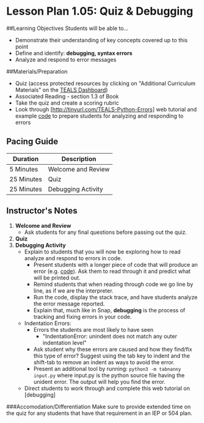# Lesson Plan 1.05: Quiz & Debugging

##Learning Objectives
Students will be able to...
* Demonstrate their understanding of key concepts covered up to this point
* Define and identify: **debugging, syntax errors**
* Analyze and respond to error messages

##Materials/Preparation
* Quiz (access protected resources by clicking on "Additional Curriculum Materials" on the [TEALS Dashboard])
* Associated Reading - section 1.3 of Book
* Take the quiz and create a scoring rubric
* Look through [http://tinyurl.com/TEALS-Python-Errors] web tutorial and example [code] to prepare students for analyzing and responding to errors

## Pacing Guide
| **Duration**   |     **Description**    |
| ---------- | ------------------ |
| 5 Minutes  | Welcome and Review      |
| 25 Minutes | Quiz               |
| 25 Minutes | Debugging Activity |

## Instructor's Notes
1. **Welcome and Review**
    * Ask students for any final questions before passing out the quiz.
2. **Quiz**
3. **Debugging Activity**
	* Explain to students that you will now be exploring how to read analyze and respond to errors in code. 
		* Present students with a longer piece of code that will produce an error (e.g. [code]). Ask them to read through it and predict what will be printed out.
		* Remind students that when reading through code we go line by line, as if we are the interpreter. 
		* Run the code, display the stack trace, and have students analyze the error message reported.
		* Explain that, much like in Snap, **debugging** is the process of tracking and fixing errors in your code.
	* Indentation Errors: 
		* Errors the students are most likely to have seen
			* "IndentationError: unindent does not match any outer indentation level"
		* Ask student why these errors are caused and how they find/fix this type of error? Suggest using the tab key to indent and the shift-tab to remove an indent as ways to avoid the error.
		* Present an additional tool by running: `python3 -m tabnanny input.py` where input.py is the python source file having the unident error. The output will help you find the error.
	* Direct students to work through and complete this web tutorial on [debugging]

###Accomodation/Differentiation
Make sure to provide extended time on the quiz for any students that have that requirement in an IEP or 504 plan. 

[TEALS Dashboard]:www.tealsk12.org/dashboard
[http://tinyurl.com/TEALS-Python-Errors]: http://interactivepython.org/runestone/static/thinkcspy/Debugging/KnowyourerrorMessages.html
[code]:code.py
